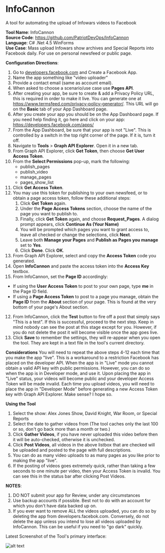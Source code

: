 # InfoCannon

A tool for automating the upload of Infowars videos to Facebook

**Tool Name**: InfoCannon  
**Source Code**: https://github.com/PatriotDevOps/InfoCannon  
**Language**: C# .Net 4.5 WinForms  
**Use Case**: Mass upload Infowars show archives and Special Reports into Facebook daily. For use on personal newsfeed or public page.

**Configuration Directions**:  
1. Go to [developers.facebook.com](https://developers.facebook.com) and Create a Facebook App. 
  1. Name the app something like "video uploader"
  2. Provide a contact email (same as account email).
  3. When asked to choose a scenario/use case use **Pages API**.
  4. After creating your app, be sure to create & add a Privacy Policy URL, this is required in order to make it live. You can generate one at https://www.termsfeed.com/privacy-policy-generator/. This URL will go on the **Basic** tab of your App Dashboard page.
2. After you create your app you should be on the App Dashboard page. If you need help finding it, go here and click on your app: https://developers.facebook.com/apps/
3. From the App Dashboard, be sure that your app is not "Live". This is controlled by a switch in the top right corner of the page. If it is, turn it off.
4. Navigate to **Tools** > **Graph API Explorer**. Open it in a new tab.
5. From Graph API Explorer, click **Get Token**, then choose **Get User Access Token**.
6. From the **Select Permissions** pop-up, mark the following:
   * publish_pages
   * publish_video
   * manage_pages
   * pages_show_list
7. Click **Get Access Token**.
8. You may use this token for publishing to your own newsfeed, or to obtain a page access token, follow these additional steps:
   1. Click **Get Token** again.
   2. Under the **Page Access Tokens** section, choose the name of the page you want to publish to. 
   3. Finally, click **Get Token** again, and choose **Request_Pages**. A dialog prompt appears, click **Continue As (Your Name)**
   4. You will be prompted which pages you want to grant access to, leave all checked or change the selections, click **Next**.
   5. Leave both **Manage your Pages** and **Publish as Pages you manage** set to **Yes**.
   6. Click **Done**. Click **OK**.
9. From Graph API Explorer, select and copy the **Access Token** code you generated.
10. Open **InfoCannon** and paste the access token into the **Access Key** textbox.
11. From InfoCannon, set the **Page ID** accordingly:
   * If using the **User Access Token** to post to your own page, type **me** in the Page ID field.
   * If using a **Page Access Token** to post to a page you manage, obtain the **Page ID** from the **About** section of your page. This is found at the very bottom of your page's About section.
12. From InfoCannon, click the **Test** button to fire off a post that simply says "This is a test". If this is successful, proceed to the next step. Keep in mind nobody can see the post at this stage except for you. However, if you do not delete the  post it will become visible once the app goes live.
13. Click **Save** to remember the settings, they will re-appear when you open the tool. They are kept in a text file in the tool's current directory.

**Considerations**
You will need to repeat the above steps 4-12 each time that you make the app "live". This is a workaround to a restriction Facebook has placed on the developer API. When the app is in "Live" mode you cannot obtain a valid API key with public permissions. However, you can do so when the app is in Developer mode, and use it. Upon placing the app in "Live" status, your videos will become public and your developer Access Token will be made invalid. Each time you upload videos, you will need to place the app in "Developer Mode" before generating a new Access Token key with Graph API Explorer. Make sense? I hope so.

**Using the Tool**
1. Select the show: Alex Jones Show, David Knight, War Room, or Special Reports
2. Select the date to gather videos from (The tool caches only the last 100 or so, don't go back more than a month or two.)
3. Click **Gather Videos**, if you have never uploaded this video before then it will be auto-checked, otherwise it is unchecked.
4. Click **Post Videos**, all videos in the above listbox that are checked will be uploaded and posted to the page with full descriptions.
5. You can do as many video uploads to as many pages as you like prior to making the app "live".
6. If the posting of videos goes extremely quick, rather than taking a few seconds to one minute per video, then your Access Token is invalid. You can see this in the status bar after clicking Post Videos.

**NOTES**:
1. DO NOT submit your app for Review, under any circumstances
2. Use backup accounts if possible. Best not to do with an account for which you don't have data backed up on.
3. If you ever want to remove ALL the videos uploaded, you can do so by deleting the app from developers.facebok.com. Conversely, do not delete the app unless you intend to lose all videos uploaded by InfoCannon. This can be useful if you need to "go dark" quickly.

Latest Screenshot of the Tool's primary interface:

![alt text](http://citizenmedia.news/upload/InfoCannon.png "InfoCannon Screenshot")


